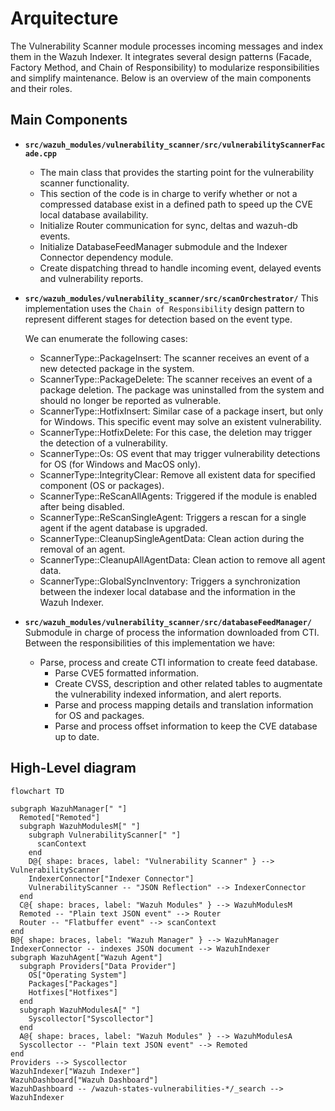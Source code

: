 # Arquitecture

The Vulnerability Scanner module processes incoming messages and index them in the Wazuh Indexer. It integrates several design patterns (Facade, Factory Method, and Chain of Responsibility) to modularize responsibilities and simplify maintenance. Below is an overview of the main components and their roles.

## Main Components


- **`src/wazuh_modules/vulnerability_scanner/src/vulnerabilityScannerFacade.cpp`**
  - The main class that provides the starting point for the vulnerability scanner functionality. 
  - This section of the code is in charge to verify whether or not a compressed database exist in a defined path to speed up the CVE local database availability.
  - Initialize Router communication for sync, deltas and wazuh-db events.
  - Initialize DatabaseFeedManager submodule and the Indexer Connector dependency module.
  - Create dispatching thread to handle incoming event, delayed events and vulnerability reports.

- **`src/wazuh_modules/vulnerability_scanner/src/scanOrchestrator/`**
  This implementation uses the `Chain of Responsibility` design pattern to represent different stages for detection based on the event type.

  We can enumerate the following cases:
  - ScannerType::PackageInsert: The scanner receives an event of a new detected package in the system. 
  - ScannerType::PackageDelete: The scanner receives an event of a package deletion. The package was uninstalled from the system and should no longer be reported as vulnerable.
  - ScannerType::HotfixInsert: Similar case of a package insert, but only for Windows. This specific event may solve an existent vulnerability.
  - ScannerType::HotfixDelete: For this case, the deletion may trigger the detection of a vulnerability.
  - ScannerType::Os: OS event that may trigger vulnerability detections for OS (for Windows and MacOS only).
  - ScannerType::IntegrityClear: Remove all existent data for specified component (OS or packages).
  - ScannerType::ReScanAllAgents: Triggered if the module is enabled after being disabled.
  - ScannerType::ReScanSingleAgent: Triggers a rescan for a single agent if the agent database is upgraded.
  - ScannerType::CleanupSingleAgentData: Clean action during the removal of an agent.
  - ScannerType::CleanupAllAgentData: Clean action to remove all agent data.
  - ScannerType::GlobalSyncInventory: Triggers a synchronization between the indexer local database and the information in the Wazuh Indexer.

- **`src/wazuh_modules/vulnerability_scanner/src/databaseFeedManager/`**
  Submodule in charge of process the information downloaded from CTI. Between the responsibilities of this implementation we have: 

  - Parse, process and create CTI information to create feed database.
    - Parse CVE5 formatted information.
    - Create CVSS, description and other related tables to augmentate the vulnerability indexed information, and alert reports.
    - Parse and process mapping details and translation information for OS and packages.
    - Parse and process offset information to keep the CVE database up to date.

## High-Level diagram

```mermaid
flowchart TD

subgraph WazuhManager[" "]
  Remoted["Remoted"]
  subgraph WazuhModulesM[" "]
    subgraph VulnerabilityScanner[" "]
      scanContext
    end
    D@{ shape: braces, label: "Vulnerability Scanner" } --> VulnerabilityScanner
    IndexerConnector["Indexer Connector"]
    VulnerabilityScanner -- "JSON Reflection" --> IndexerConnector
  end
  C@{ shape: braces, label: "Wazuh Modules" } --> WazuhModulesM
  Remoted -- "Plain text JSON event" --> Router
  Router -- "Flatbuffer event" --> scanContext
end
B@{ shape: braces, label: "Wazuh Manager" } --> WazuhManager
IndexerConnector -- indexes JSON document --> WazuhIndexer
subgraph WazuhAgent["Wazuh Agent"]
  subgraph Providers["Data Provider"]
    OS["Operating System"]
    Packages["Packages"]
    Hotfixes["Hotfixes"]
  end
  subgraph WazuhModulesA[" "]
    Syscollector["Syscollector"]
  end
  A@{ shape: braces, label: "Wazuh Modules" } --> WazuhModulesA
  Syscollector -- "Plain text JSON event" --> Remoted
end
Providers --> Syscollector
WazuhIndexer["Wazuh Indexer"]
WazuhDashboard["Wazuh Dashboard"]
WazuhDashboard -- /wazuh-states-vulnerabilities-*/_search --> WazuhIndexer
```
